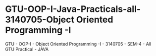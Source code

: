 # GTU-OOP-I-Java-Practicals-all-3140705-Object Oriented Programming -I
GTU - OOP-I - Object Oriented Programming -I - 3140705 - SEM-4 - All GTU Practical - JAVA
